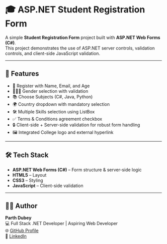 # 🎓 ASP.NET Student Registration Form

A simple **Student Registration Form** project built with **ASP.NET Web Forms (C#)**.  
This project demonstrates the use of ASP.NET server controls, validation controls, and client-side JavaScript validation.  

---

## 🚀 Features  

- 📝 Register with Name, Email, and Age  
- 👨‍👩‍👧 Gender selection with validation  
- 📚 Choose Subjects (C#, Java, Python)  
- 🌍 Country dropdown with mandatory selection  
- 🛠️ Multiple Skills selection using ListBox  
- ✅ Terms & Conditions agreement checkbox  
- 🔒 Client-side + Server-side validation for robust form handling  
- 🖼️ Integrated College logo and external hyperlink  

---

## 🛠️ Tech Stack  

- **ASP.NET Web Forms (C#)** – Form structure & server-side logic  
- **HTML5** – Layout  
- **CSS3** – Styling  
- **JavaScript** – Client-side validation  

---

## 👨‍💻 Author  

**Parth Dubey**  
💻 Full Stack .NET Developer | Aspiring Web Developer  
🌐 [GitHub Profile](https://github.com/parthdubeydev)  
🔗 [LinkedIn](https://www.linkedin.com/in/parthdubeydev)  



